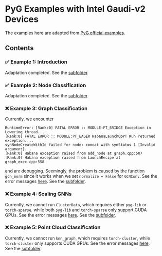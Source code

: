 # PyG Examples with Intel Gaudi-v2 Devices

The examples here are adapted from [PyG official examples](https://pytorch-geometric.readthedocs.io/en/stable/get_started/colabs.html).

## Contents

### ✅ Example 1: Introduction

Adaptation completed.
See the [subfolder](Example1/).

### ✅ Example 2: Node Classification

Adaptation completed.
See the [subfolder](Example2/).

### ❌ Example 3: Graph Classification

Currently, we encounter

```plaintext
RuntimeError: [Rank:0] FATAL ERROR :: MODULE:PT_BRIDGE Exception in Lowering thread...
[Rank:0] FATAL ERROR :: MODULE:PT_EAGER HabanaLaunchOpPT Run returned exception....
synNodeCreateWithId failed for node: concat with synStatus 1 [Invalid argument]. .
[Rank:0] Habana exception raised from add_node at graph.cpp:507
[Rank:0] Habana exception raised from LaunchRecipe at graph_exec.cpp:558
```

and are debugging.
Seemingly, the problem is caused by the function `gcn_norm` since it works when we set `normalize = False` for `GCNConv`.
See the error messages [here](Example3/error.pdf).
See the [subfolder](Example3/).

### ❌ Example 4: Scaling GNNs

Currently, we cannot run `ClusterData`, which requires either `pyg-lib` or `torch-sparse`, while both `pyg-lib` and `torch-sparse` only support CUDA GPUs.
See the error messages [here](Example4/error.pdf).
See the [subfolder](Example4/).

### ❌ Example 5: Point Cloud Classification

Currently, we cannot run `knn_graph`, which requires `torch-cluster`, while `torch-cluster` only supports CUDA GPUs.
See the error messages [here](Example5/error.pdf).
See the [subfolder](Example5/).



